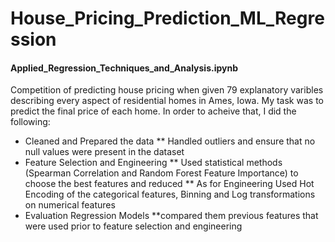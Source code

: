 # House_Pricing_Prediction_ML_Regression
#### Applied_Regression_Techniques_and_Analysis.ipynb

Competition of predicting house pricing when given 79 explanatory varibles describing every aspect of residential homes in Ames, Iowa. My task was to predict the final price of each home. In order to acheive that, I did the following:
* Cleaned and Prepared the data
** Handled outliers and ensure that no null values were present in the dataset
* Feature Selection and Engineering
** Used statistical methods (Spearman Correlation and Random Forest Feature Importance) to choose the best features and reduced
** As for Engineering Used Hot Encoding of the categorical features, Binning and Log transformations on numerical features
* Evaluation Regression Models 
**compared them previous features that were used prior to feature selection and engineering
